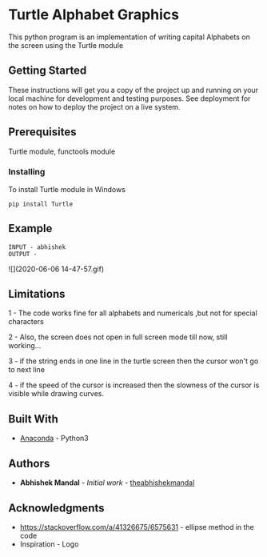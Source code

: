# Turtle Alphabet Graphics

This python program is an implementation of writing capital
Alphabets on the screen using the  Turtle module

## Getting Started

These instructions will get you a copy of the project up and running on your local machine for development and testing purposes. See deployment for notes on how to deploy the project on a live system.

## Prerequisites

Turtle module, functools module 


### Installing

To install Turtle module in Windows

```
pip install Turtle
```

## Example 
```
INPUT - abhishek
OUTPUT -
```
![](2020-06-06 14-47-57.gif)


## Limitations

1 - The code works fine for all alphabets and numericals ,but not for special characters

2 - Also, the screen does not open in full screen mode till now, still working...

3 - if the string ends in one line in the turtle screen then the cursor won't go to next line

4 - if the speed of the cursor is increased then the slowness of the cursor is visible while drawing curves. 

## Built With

* [Anaconda](https://anaconda.org/anaconda/python) - Python3


## Authors

* **Abhishek Mandal** - *Initial work* - [theabhishekmandal](https://github.com/theabhishekmandal)


## Acknowledgments

* https://stackoverflow.com/a/41326675/6575631 - ellipse method in the code
* Inspiration - Logo

